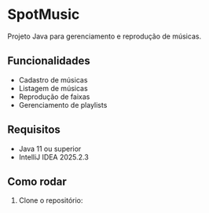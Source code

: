 # SpotMusic

Projeto Java para gerenciamento e reprodução de músicas.

## Funcionalidades

- Cadastro de músicas
- Listagem de músicas
- Reprodução de faixas
- Gerenciamento de playlists

## Requisitos

- Java 11 ou superior
- IntelliJ IDEA 2025.2.3

## Como rodar

1. Clone o repositório:
